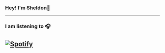 ### Hey! I'm Sheldon👋


---



### I am listening to 🎧

[![Spotify](https://github-readme-remake.vercel.app/api/spotify)](https://open.spotify.com/user/srls2iujfq5k4rbir575dzs8l)
<br/>
---

<!--
**w3sheldon/w3sheldon** is a ✨ _special_ ✨ repository because its `README.md` (this file) appears on your GitHub profile.

Here are some ideas to get you started:

- 🔭 I’m currently working on ...
- 🌱 I’m currently learning ...
- 👯 I’m looking to collaborate on ...
- 🤔 I’m looking for help with ...
- 💬 Ask me about ...
- 📫 How to reach me: ...
- 😄 Pronouns: ...
- ⚡ Fun fact: ...
-->
